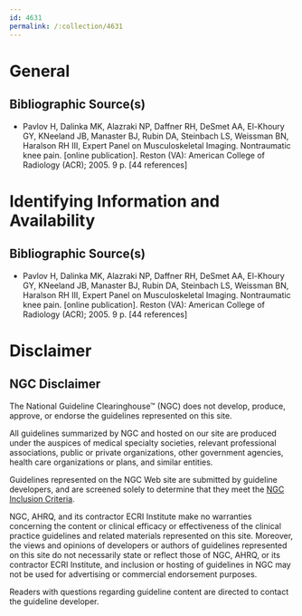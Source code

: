 ```yaml
---
id: 4631
permalink: /:collection/4631
---
```


# General

## Bibliographic Source(s)

- Pavlov H, Dalinka MK, Alazraki NP, Daffner RH, DeSmet AA, El-Khoury GY, KNeeland JB, Manaster BJ, Rubin DA, Steinbach LS, Weissman BN, Haralson RH III, Expert Panel on Musculoskeletal Imaging. Nontraumatic knee pain. [online publication]. Reston (VA): American College of Radiology (ACR); 2005. 9 p. [44 references]

# Identifying Information and Availability

## Bibliographic Source(s)

- Pavlov H, Dalinka MK, Alazraki NP, Daffner RH, DeSmet AA, El-Khoury GY, KNeeland JB, Manaster BJ, Rubin DA, Steinbach LS, Weissman BN, Haralson RH III, Expert Panel on Musculoskeletal Imaging. Nontraumatic knee pain. [online publication]. Reston (VA): American College of Radiology (ACR); 2005. 9 p. [44 references]

# Disclaimer

## NGC Disclaimer

The National Guideline Clearinghouse™ (NGC) does not develop, produce, approve, or endorse the guidelines represented on this site.

All guidelines summarized by NGC and hosted on our site are produced under the auspices of medical specialty societies, relevant professional associations, public or private organizations, other government agencies, health care organizations or plans, and similar entities.

Guidelines represented on the NGC Web site are submitted by guideline developers, and are screened solely to determine that they meet the [NGC Inclusion Criteria](/help-and-about/summaries/inclusion-criteria).

NGC, AHRQ, and its contractor ECRI Institute make no warranties concerning the content or clinical efficacy or effectiveness of the clinical practice guidelines and related materials represented on this site. Moreover, the views and opinions of developers or authors of guidelines represented on this site do not necessarily state or reflect those of NGC, AHRQ, or its contractor ECRI Institute, and inclusion or hosting of guidelines in NGC may not be used for advertising or commercial endorsement purposes.

Readers with questions regarding guideline content are directed to contact the guideline developer.

